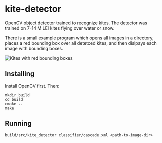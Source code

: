 # kite-detector

OpenCV object detector trained to recognize kites.  The detector was trained on 7-14 M LEI kites flying over water or snow.

There is a small example program which opens all images in a directory, places a red bounding box over all detetced kites, and then dislpays each image with bounding boxes.


![Kites with red bounding boxes](http://beavercreekconsulting.com/img/kite-detector.png) 

## Installing

Install OpenCV first.  Then:

    mkdir build
    cd build
    cmake ..
    make

## Running

    build/src/kite_detector classifier/cascade.xml <path-to-image-dir>			